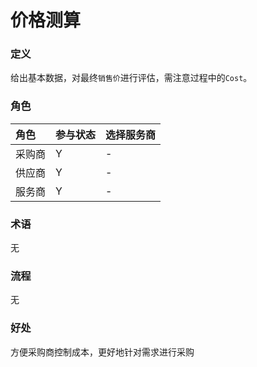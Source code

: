 # 价格测算

### 定义

给出基本数据，对最终`销售价`进行评估，需注意过程中的`Cost`。

### 角色

| 角色 | 参与状态 | 选择服务商 |
| :--- | :--- | :--- |
| 采购商 | Y | - |
| 供应商 | Y | - |
| 服务商 | Y | - |

### 术语

无

### 流程

无

### 好处

方便采购商控制成本，更好地针对需求进行采购

